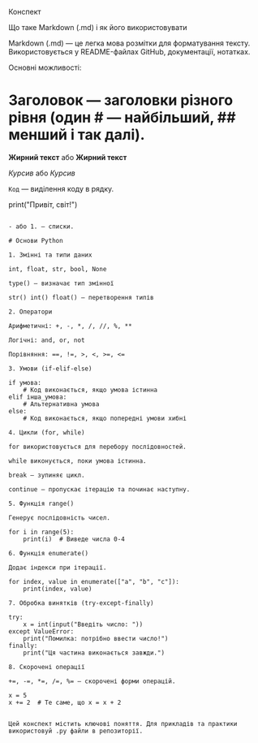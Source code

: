 Конспект

Що таке Markdown (.md) і як його використовувати

Markdown (.md) — це легка мова розмітки для форматування тексту. Використовується у README-файлах GitHub, документації, нотатках.

Основні можливості:

# Заголовок — заголовки різного рівня (один # — найбільший, ## менший і так далі).

**Жирний текст** або __Жирний текст__

*Курсив* або _Курсив_

`Код` — виділення коду в рядку.



print("Привіт, світ!")
``` — блок коду.

- або 1. — списки.

# Основи Python

1. Змінні та типи даних

int, float, str, bool, None

type() — визначає тип змінної

str() int() float() — перетворення типів

2. Оператори

Арифметичні: +, -, *, /, //, %, **

Логічні: and, or, not

Порівняння: ==, !=, >, <, >=, <=

3. Умови (if-elif-else)

if умова:
    # Код виконається, якщо умова істинна
elif інша_умова:
    # Альтернативна умова
else:
    # Код виконається, якщо попередні умови хибні

4. Цикли (for, while)

for використовується для перебору послідовностей.

while виконується, поки умова істинна.

break — зупиняє цикл.

continue — пропускає ітерацію та починає наступну.

5. Функція range()

Генерує послідовність чисел.

for i in range(5):
    print(i)  # Виведе числа 0-4

6. Функція enumerate()

Додає індекси при ітерації.

for index, value in enumerate(["a", "b", "c"]):
    print(index, value)

7. Обробка винятків (try-except-finally)

try:
    x = int(input("Введіть число: "))
except ValueError:
    print("Помилка: потрібно ввести число!")
finally:
    print("Ця частина виконається завжди.")

8. Скорочені операції

+=, -=, *=, /=, %= — скорочені форми операцій.

x = 5
x += 2  # Те саме, що x = x + 2


Цей конспект містить ключові поняття. Для прикладів та практики використовуй .py файли в репозиторії.